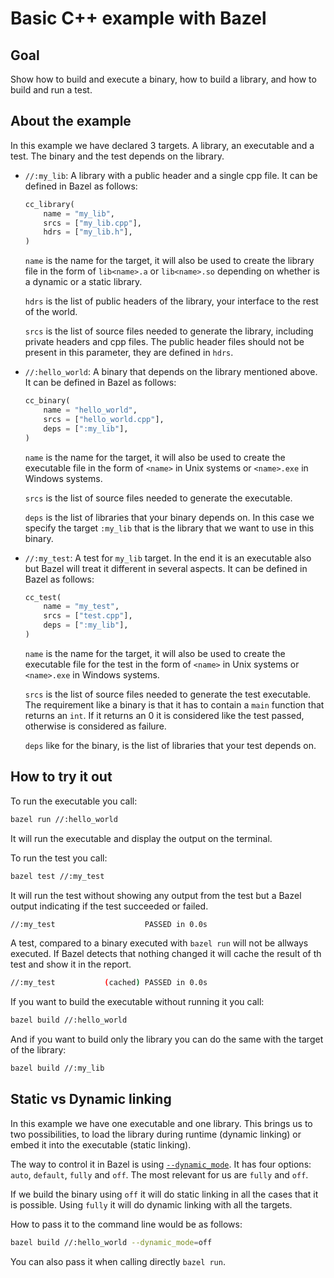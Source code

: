 # Basic C++ example with Bazel

## Goal

Show how to build and execute a binary, how to build a library, and how to build and run a test.

## About the example

In this example we have declared 3 targets. A library, an executable and a test. The binary and the test depends on the library.

* `//:my_lib`: A library with a public header and a single cpp file. It can be defined in Bazel as follows:

   ```python
   cc_library(
       name = "my_lib",
       srcs = ["my_lib.cpp"],
       hdrs = ["my_lib.h"],
   )
   ```

  `name` is the name for the target, it will also be used to create the library file in the form of `lib<name>.a` or `lib<name>.so` depending on whether is a dynamic or a static library.

  `hdrs` is the list of public headers of the library, your interface to the rest of the world.

  `srcs` is the list of source files needed to generate the library, including private headers and cpp files. The public header files should not be present in this parameter, they are defined in `hdrs`.

* `//:hello_world`: A binary that depends on the library mentioned above. It can be defined in Bazel as follows:

  ```python
  cc_binary(
      name = "hello_world",
      srcs = ["hello_world.cpp"],
      deps = [":my_lib"],
  )
  ```

  `name` is the name for the target, it will also be used to create the executable file in the form of `<name>` in Unix systems or `<name>.exe` in Windows systems.

  `srcs` is the list of source files needed to generate the executable.

  `deps` is the list of libraries that your binary depends on. In this case we specify the target `:my_lib` that is the library that we want to use in this binary.

* `//:my_test`: A test for `my_lib` target. In the end it is an executable also but Bazel will treat it different in several aspects. It can be defined in Bazel as follows:

  ```python
  cc_test(
      name = "my_test",
      srcs = ["test.cpp"],
      deps = [":my_lib"],
  )
  ```

  `name` is the name for the target, it will also be used to create the executable file for the test in the form of `<name>` in Unix systems or `<name>.exe` in Windows systems.

  `srcs` is the list of source files needed to generate the test executable. The requirement like a binary is that it has to contain a `main` function that returns an `int`. If it returns an 0 it is considered like the test passed, otherwise is considered as failure.

  `deps` like for the binary, is the list of libraries that your test depends on.

## How to try it out

To run the executable you call:

```bash
bazel run //:hello_world
```

It will run the executable and display the output on the terminal.

To run the test you call:

```bash
bazel test //:my_test
```

It will run the test without showing any output from the test but a Bazel output indicating if the test succeeded or failed.

```bash
//:my_test                    PASSED in 0.0s
```

A test, compared to a binary executed with `bazel run` will not be allways executed. If Bazel detects that nothing changed it will cache the result of th test and show it in the report.

```bash
//:my_test           (cached) PASSED in 0.0s
```

If you want to build the executable without running it you call:

```bash
bazel build //:hello_world
```

And if you want to build only the library you can do the same with the target of the library:

```bash
bazel build //:my_lib
```

## Static vs Dynamic linking

In this example we have one executable and one library. This brings us to two possibilities, to load the library during runtime (dynamic linking) or embed it into the executable (static linking).

The way to control it in Bazel is using [`--dynamic_mode`](https://docs.bazel.build/versions/master/user-manual.html#flag--dynamic_mode). It has four options: `auto`, `default`, `fully` and `off`. The most relevant for us are `fully` and `off`.

If we build the binary using `off` it will do static linking in all the cases that it is possible. Using `fully` it will do dynamic linking with all the targets.

How to pass it to the command line would be as follows:

```bash
bazel build //:hello_world --dynamic_mode=off
```

You can also pass it when calling directly `bazel run`.
